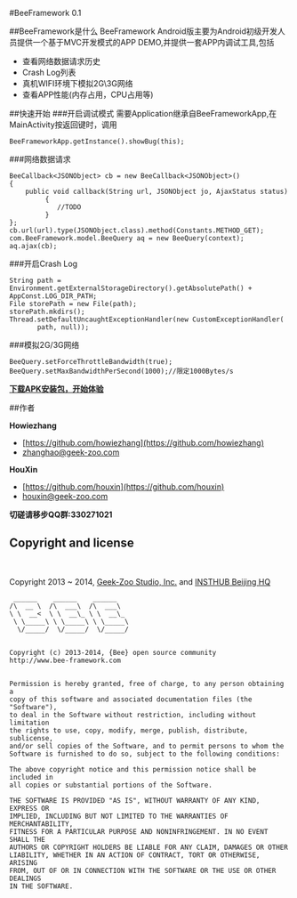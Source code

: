 #BeeFramework 0.1

##BeeFramework是什么
BeeFramework Android版主要为Android初级开发人员提供一个基于MVC开发模式的APP DEMO,并提供一套APP内调试工具,包括

*	查看网络数据请求历史
*	Crash Log列表
*	真机WIFI环境下模拟2G\3G网络
*	查看APP性能(内存占用，CPU占用等)


##快速开始
###开启调试模式
需要Application继承自BeeFrameworkApp,在MainActivity按返回键时，调用

	BeeFrameworkApp.getInstance().showBug(this);

###网络数据请求

	BeeCallback<JSONObject> cb = new BeeCallback<JSONObject>()
	{
		public void callback(String url, JSONObject jo, AjaxStatus status)
	         {
	         	//TODO
	         }
	};	  
	cb.url(url).type(JSONObject.class).method(Constants.METHOD_GET);
	com.BeeFramework.model.BeeQuery aq = new BeeQuery(context);
	aq.ajax(cb);
###开启Crash Log

	String path = Environment.getExternalStorageDirectory().getAbsolutePath() + AppConst.LOG_DIR_PATH;
	File storePath = new File(path);
	storePath.mkdirs();
	Thread.setDefaultUncaughtExceptionHandler(new CustomExceptionHandler(
           path, null));
                
###模拟2G/3G网络

	BeeQuery.setForceThrottleBandwidth(true);
	BeeQuery.setMaxBandwidthPerSecond(1000);//限定1000Bytes/s                

**[下载APK安装包，开始体验](https://play.google.com/store/apps/details?id=com.BeeFramework.example)**

##作者

**Howiezhang**

+ [https://github.com/howiezhang](https://github.com/howiezhang)
+ [zhanghao@geek-zoo.com](zhanghao@geek-zoo.com)

**HouXin**

+ [https://github.com/houxin](https://github.com/houxin)
+ [houxin@geek-zoo.com](houxin@geek-zoo.com)

**切磋请移步QQ群:330271021**

  

## Copyright and license
<br/>

Copyright 2013 ~ 2014, [Geek-Zoo Studio, Inc.](http://www.geek-zoo.com) and [INSTHUB Beijing HQ](http://www.insthub.com)


	 ______    ______    ______
	/\  __ \  /\  ___\  /\  ___\
	\ \  __<  \ \  __\_ \ \  __\_
	 \ \_____\ \ \_____\ \ \_____\
	  \/_____/  \/_____/  \/_____/


	Copyright (c) 2013-2014, {Bee} open source community
	http://www.bee-framework.com


	Permission is hereby granted, free of charge, to any person obtaining a
	copy of this software and associated documentation files (the "Software"),
	to deal in the Software without restriction, including without limitation
	the rights to use, copy, modify, merge, publish, distribute, sublicense,
	and/or sell copies of the Software, and to permit persons to whom the
	Software is furnished to do so, subject to the following conditions:

	The above copyright notice and this permission notice shall be included in
	all copies or substantial portions of the Software.

	THE SOFTWARE IS PROVIDED "AS IS", WITHOUT WARRANTY OF ANY KIND, EXPRESS OR
	IMPLIED, INCLUDING BUT NOT LIMITED TO THE WARRANTIES OF MERCHANTABILITY,
	FITNESS FOR A PARTICULAR PURPOSE AND NONINFRINGEMENT. IN NO EVENT SHALL THE
	AUTHORS OR COPYRIGHT HOLDERS BE LIABLE FOR ANY CLAIM, DAMAGES OR OTHER
	LIABILITY, WHETHER IN AN ACTION OF CONTRACT, TORT OR OTHERWISE, ARISING
	FROM, OUT OF OR IN CONNECTION WITH THE SOFTWARE OR THE USE OR OTHER DEALINGS
	IN THE SOFTWARE.




